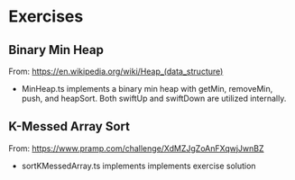 # Exercises

## Binary Min Heap

From: https://en.wikipedia.org/wiki/Heap_(data_structure)

-   MinHeap.ts implements a binary min heap with getMin, removeMin, push, and heapSort. Both swiftUp and swiftDown are utilized internally.

## K-Messed Array Sort

From: https://www.pramp.com/challenge/XdMZJgZoAnFXqwjJwnBZ

-   sortKMessedArray.ts implements implements exercise solution
